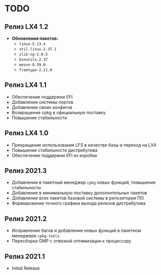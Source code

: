 # TODO

## Релиз LX4 1.2
* **Обновления пакетов:**
  * `linux-5.13.4`
  * `util-linux-2.37.1`
  * `zlib-ng-2.0.5`
  * `binutils-2.37`
  * `meson-0.59.0`
  * `freetype-2.11.0`

## Релиз LX4 1.1
* Обеспечение поддержки EFI
* Добавление системы портов
* Добавление своих конфигов
* Возвращение cpkg в официальную поставку
* Повышение стабильности

## Релиз LX4 1.0
* Прекращение использования LFS в качестве базы и переход на LX4
* Повышение стабильности дистрибутива
* Обеспечение поддержки EFI из коробки

## Релиз 2021.3
* Добавление в пакетный менеджер `cpkg` новых функций, повышение стабильности
* Добавление в минимальную поставку дополнительных пакетов
* Добавление всех пакетов базовой системы в репозитории ПО
* Формирование точного графика выхода релизов дистрибутива

## Релиз 2021.2
* Исправление багов и добавление новых функций в пакетном менеджере `cpkg-tools`
* Пересборка GMP с отвязкой оптимизации к процессору

## Релиз 2021.1
* Initial Release
